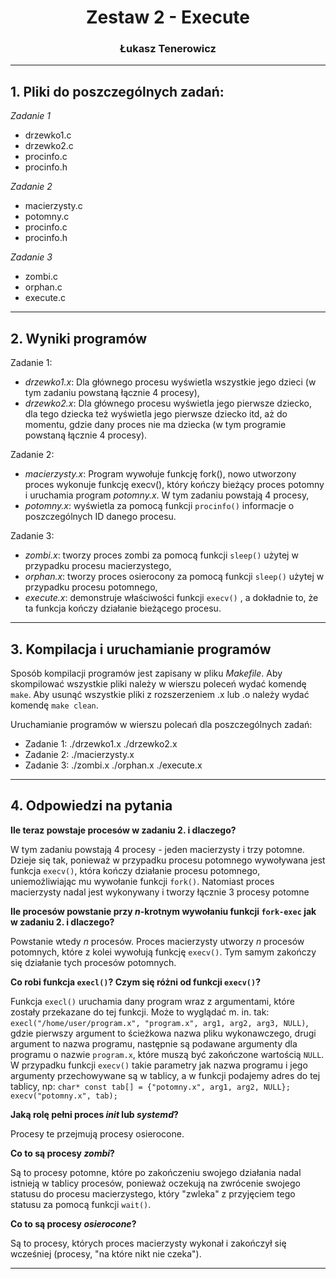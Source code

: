 <div align="center"><h1>Zestaw 2 - Execute</h1></div>

<div align="center"><h3>Łukasz Tenerowicz</h3></div>

* * *

## 1\. Pliki do poszczególnych zadań:

_Zadanie 1_

*   drzewko1.c
*   drzewko2.c
*   procinfo.c
*   procinfo.h

_Zadanie 2_

*   macierzysty.c
*   potomny.c
*   procinfo.c
*   procinfo.h

_Zadanie 3_

*   zombi.c
*   orphan.c
*   execute.c

***

## 2. Wyniki programów

Zadanie 1:

- _drzewko1.x_: Dla głównego procesu wyświetla wszystkie jego dzieci (w tym zadaniu powstaną łącznie 4 procesy),
- _drzewko2.x_: Dla głównego procesu wyświetla jego pierwsze dziecko, dla tego dziecka też wyświetla jego pierwsze dziecko itd, aż do momentu, gdzie dany proces nie ma dziecka (w tym programie powstaną łącznie 4 procesy).

Zadanie 2:

- _macierzysty.x_: Program wywołuje funkcję fork(), nowo utworzony proces wykonuje funkcję execv(), który kończy bieżący proces potomny i uruchamia program _potomny.x_. W tym zadaniu powstają 4 procesy,
- _potomny.x_: wyświetla za pomocą funkcji `procinfo()` informacje o poszczególnych ID danego procesu.

Zadanie 3:

- _zombi.x_: tworzy proces zombi za pomocą funkcji `sleep()` użytej w przypadku procesu macierzystego,
- _orphan.x_: tworzy proces osierocony za pomocą funkcji `sleep()` użytej w przypadku procesu potomnego,
- _execute.x_: demonstruje właściwości funkcji `execv()` , a dokładnie to, że ta funkcja kończy działanie bieżącego procesu.

***

## 3. Kompilacja i uruchamianie programów

Sposób kompilacji programów jest zapisany w pliku _Makefile_. Aby skompilować wszystkie pliki należy w wierszu poleceń wydać komendę `make`. Aby usunąć wszystkie pliki z rozszerzeniem .x lub .o należy wydać komendę `make clean`.

Uruchamianie programów w wierszu polecań dla poszczególnych zadań:

*   Zadanie 1: 
    ./drzewko1.x 
    ./drzewko2.x
*   Zadanie 2:
    ./macierzysty.x
*   Zadanie 3:
    ./zombi.x
    ./orphan.x
    ./execute.x

***

## 4. Odpowiedzi na pytania

**Ile teraz powstaje procesów w zadaniu 2. i dlaczego?**

W tym zadaniu powstają 4 procesy - jeden macierzysty i trzy potomne. Dzieje się tak, ponieważ w przypadku procesu potomnego wywoływana jest funkcja `execv()`, która kończy działanie procesu potomnego, uniemożliwiając mu wywołanie funkcji `fork()`.
Natomiast proces macierzysty nadal jest wykonywany i tworzy łącznie 3 procesy potomne



**Ile procesów powstanie przy *n*-krotnym wywołaniu funkcji `fork-exec` jak w zadaniu 2. i dlaczego?**

Powstanie wtedy _n_ procesów. Proces macierzysty utworzy _n_ procesów potomnych, które z kolei wywołują funkcję `execv()`. Tym samym zakończy się działanie tych procesów potomnych.  



**Co robi funkcja `execl()`? Czym się różni od funkcji `execv()`?**

Funkcja `execl()` uruchamia dany program wraz z argumentami, które zostały przekazane do tej funkcji. Może to wyglądać m. in. tak:
`execl("/home/user/program.x", "program.x", arg1, arg2, arg3, NULL)`, 
gdzie pierwszy argument to ścieżkowa nazwa pliku wykonawczego, drugi argument to nazwa programu, następnie są podawane argumenty dla programu o nazwie `program.x`, które muszą być zakończone wartością `NULL`. 
W przypadku funkcji `execv()` takie parametry jak nazwa programu i jego argumenty przechowywane są w tablicy, a w funkcji podajemy adres do tej tablicy, np:
`char* const tab[] = {"potomny.x", arg1, arg2, NULL};`
`execv("potomny.x", tab);` 



**Jaką rolę pełni proces _init_ lub _systemd_?**

Procesy te przejmują procesy osierocone.



**Co to są procesy _zombi_?**

Są to procesy potomne, które po zakończeniu swojego działania nadal istnieją w tablicy procesów, ponieważ oczekują na zwrócenie swojego statusu do procesu macierzystego, który "zwleka" z przyjęciem tego statusu za pomocą funkcji `wait()`.



**Co to są procesy _osierocone_?**

Są to procesy, których proces macierzysty wykonał i zakończył się wcześniej (procesy, "na które nikt nie czeka").

* * *
